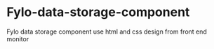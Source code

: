# Fylo-data-storage-component
Fylo data storage component use html and css design from front end monitor
